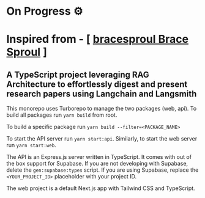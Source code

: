 # On Progress ⚙️
# Inspired from - [ [bracesproul Brace Sproul](https://github.com/bracesproul) ]
## A TypeScript project leveraging RAG Architecture to effortlessly digest and present research papers using Langchain and Langsmith

This monorepo uses Turborepo to manage the two packages (web, api).
To build all packages run `yarn build` from root.

To build a specific package run `yarn build --filter=<PACKAGE_NAME>`

To start the API server run `yarn start:api`.
Similarly, to start the web server run `yarn start:web`.

The API is an Express.js server written in TypeScript.
It comes with out of the box support for Supabase.
If you are not developing with Supabase, delete the `gen:supabase:types` script.
If you are using Supabase, replace the `<YOUR_PROJECT_ID>` placeholder with your project ID.

The web project is a default Next.js app with Tailwind CSS and TypeScript.
